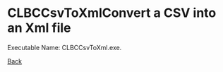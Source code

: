 
# CLBCCsvToXmlConvert a CSV into an Xml file
          
Executable Name: CLBCCsvToXml.exe.

[Back](/codee42/CODEiverse-OST/README.md)
        
        